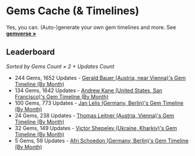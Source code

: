 # Gems Cache (& Timelines)


Yes, you can. (Auto-)generate your own gem timelines and more.
See  [**gemverse  »**](https://github.com/rubycocos/git/tree/master/gemverse)



## Leaderboard

_Sorted by Gems Count × 2 + Updates Count_


- 244 Gems, 1652 Updates -  [Gerald Bauer (Austria, near Vienna)'s Gem Timeline (By Month)](profiles/geraldbauer)
- 134 Gems, 1642 Updates - [Andrew Kane (United States, San Francisco)'s Gem Timeline (By Month)](profiles/ankane)
- 100 Gems, 773 Updates - [Jan Lelis (Germany, Berlin)'s Gem Timeline (By Month)](profiles/janlelis)
- 24 Gems, 238 Updates - [Thomas Leitner (Austria, Vienna)'s Gem Timeline (By Month)](profiles/gettalong)
- 32 Gems, 149 Updates - [Victor Shepelev (Ukraine, Kharkiv)'s Gem Timeline (By Month)](profiles/zverok)
- 5 Gems, 59 Updates - [Afri Schoedon (Germany, Berlin)'s Gem Timeline (By Month)](profiles/q9)


